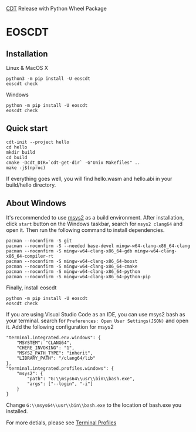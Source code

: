 [CDT](https://github.com/uuosio/cdt) Release with Python Wheel Package

# EOSCDT

## Installation
Linux & MacOS X

```
python3 -m pip install -U eoscdt
eoscdt check
```

Windows

```
python -m pip install -U eoscdt
eoscdt check
```

## Quick start
```
cdt-init --project hello
cd hello
mkdir build
cd build
cmake -Dcdt_DIR=`cdt-get-dir` -G"Unix Makefiles" ..
make -j$(nproc)
```

If everything goes well, you will find hello.wasm and hello.abi in your build/hello directory.

## About Windows

It's recommended to use [msys2](https://www.msys2.org) as a build environment.
After installation, click `start` button on the Windows taskbar, search for `msys2 clang64` and open it.
Then run the following command to install dependencies.

```
pacman --noconfirm -S git
pacman --noconfirm -S --needed base-devel mingw-w64-clang-x86_64-clang
pacman --noconfirm -S mingw-w64-clang-x86_64-gdb mingw-w64-clang-x86_64-compiler-rt
pacman --noconfirm -S mingw-w64-clang-x86_64-boost
pacman --noconfirm -S mingw-w64-clang-x86_64-cmake
pacman --noconfirm -S mingw-w64-clang-x86_64-python
pacman --noconfirm -S mingw-w64-clang-x86_64-python-pip
```

Finally, install eoscdt
```
python -m pip install -U eoscdt
eoscdt check
```

If you are using Visual Studio Code as an IDE, you can use msys2 bash as your terminal.
search for `Preferences: Open User Settings(JSON)` and open it. Add the following configuration for msys2
```
"terminal.integrated.env.windows": {
    "MSYSTEM": "CLANG64",
    "CHERE_INVOKING": "1",
    "MSYS2_PATH_TYPE": "inherit",
    "LIBRARY_PATH": "/clang64/lib"
},
"terminal.integrated.profiles.windows": {
    "msys2": {
        "path": "G:\\msys64\\usr\\bin\\bash.exe",
        "args": ["--login", "-i"]
    }
}
```

Change `G:\\msys64\\usr\\bin\\bash.exe` to the location of bash.exe you installed.

For more detials, please see [Terminal Profiles](https://code.visualstudio.com/docs/terminal/profiles#_configuring-profiles)
